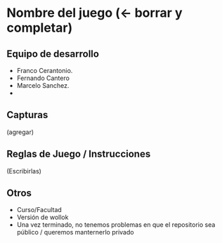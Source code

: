 # Nombre del juego (<- borrar y completar)

## Equipo de desarrollo

- Franco Cerantonio.
- Fernando Cantero 
- Marcelo Sanchez.
-

## Capturas

(agregar)

## Reglas de Juego / Instrucciones

(Escribirlas)


## Otros

- Curso/Facultad
- Versión de wollok
- Una vez terminado, no tenemos problemas en que el repositorio sea público / queremos manternerlo privado
